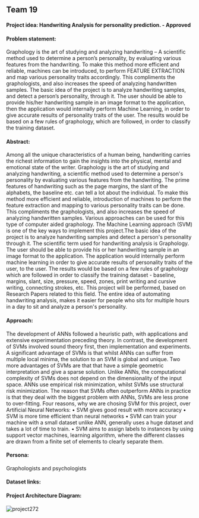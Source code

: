 ## Team 19 

#### Project idea: Handwriting Analysis for personality prediction. - Approved

#### Problem statement:
Graphology is the art of studying and analyzing handwriting – A scientific method used to determine a person’s personality, by evaluating various features from the handwriting. To make this method more efficient and reliable, machines can be introduced, to perform FEATURE EXTRACTION and map various personality traits accordingly. This compliments the graphologists, and also increases the speed of analyzing handwritten samples. The basic idea of the project is to analyze handwriting samples, and detect a person’s personality, through it. The user should be able to provide his/her handwriting sample in an image format to the application, then the application would internally perform Machine Learning, in order to give accurate results of personality traits of the user. The results would be based on a few rules of graphology, which are followed, in order to classify the training dataset.

#### Abstract:
Among all the unique characteristics of a human being, handwriting carries the richest information to gain the insights into the physical, mental and emotional state of the writer. Graphology is the art of studying and analyzing handwriting, a scientific method used to determine a person's personality by evaluating various features from the handwriting. The prime features of handwriting such as the page margins, the slant of the alphabets, the baseline etc. can tell a lot about the individual. To make this method more efficient and reliable, introduction of machines to perform the feature extraction and mapping to various personality traits can be done. This compliments the graphologists, and also increases the speed of analyzing handwritten samples. Various approaches can be used for this type of computer aided graphology. The Machine Learning approach (SVM) is one of the key ways to implement this project.The basic idea of the project is to analyze handwriting samples and detect a person's personality through it. The scientific term used for handwriting analysis is Graphology. The user should be able to provide his or her handwriting sample in an image format to the application. The application would internally perform machine learning in order to give accurate results of personality traits of the user, to the user. The results would be based on a few rules of graphology which are followed in order to classify the training dataset - baseline, margins, slant, size, pressure, speed, zones, print writing and cursive writing, connecting strokes, etc. This project will be performed, based on Research Papers related to this field. The entire idea of automating handwriting analysis, makes it easier for people who sits for multiple hours in a day to sit and analyze a person's personality.

#### Approach: 
The development of ANNs followed a heuristic path, with applications and extensive experimentation preceding theory. In contrast, the development of SVMs involved sound theory first, then implementation and experiments. A significant advantage of SVMs is that whilst ANNs can suffer from multiple local minima, the solution to an SVM is global and unique. Two more advantages of SVMs are that that have a simple geometric interpretation and give a sparse solution. Unlike ANNs, the computational complexity of SVMs does not depend on the dimensionality of the input space. ANNs use empirical risk minimization, whilst SVMs use structural risk minimization. The reason that SVMs often outperform ANNs in practice is that they deal with the biggest problem with ANNs, SVMs are less prone to over-fitting.
Four reasons, why we are chosing SVM for this project, over Artificial Neural Networks:
•	SVM gives good result with more accuracy
•	SVM is more time efficient than neural networks
•	SVM can train your machine with a small dataset unlike ANN, generally uses a huge dataset and takes a lot of time to train.
•	SVM aims to assign labels to instances by using support vector machines, learning algorithm, where the different classes are drawn from a finite set of elements to clearly separate them.

#### Persona:
Graphologists and psychologists

#### Dataset links:

#### Project Architecture Diagram:
![project272](https://user-images.githubusercontent.com/70177151/110459984-7d3a2b00-8082-11eb-94ba-0ec0271afefc.png)

 
